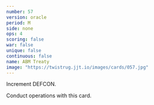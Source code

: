 ```yaml
---
number: 57
version: oracle
period: M
side: none
ops: 4
scoring: false
war: false
unique: false
continuous: false
name: ABM Treaty
image: "https://twistrug.jjt.io/images/cards/057.jpg"
---
```

Increment DEFCON.

Conduct operations with this card.
